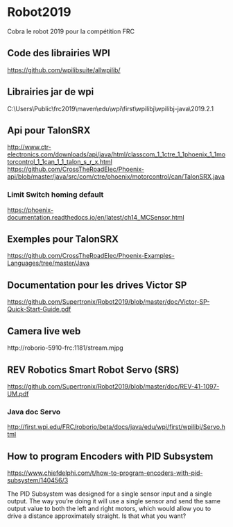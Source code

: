 # Robot2019

Cobra le robot 2019 pour la compétition FRC

## Code des librairies WPI

https://github.com/wpilibsuite/allwpilib/

## Librairies jar de wpi

C:\Users\Public\frc2019\maven\edu\wpi\first\wpilibj\wpilibj-java\2019.2.1

## Api pour TalonSRX

http://www.ctr-electronics.com/downloads/api/java/html/classcom_1_1ctre_1_1phoenix_1_1motorcontrol_1_1can_1_1_talon_s_r_x.html
https://github.com/CrossTheRoadElec/Phoenix-api/blob/master/java/src/com/ctre/phoenix/motorcontrol/can/TalonSRX.java

### Limit Switch homing default

https://phoenix-documentation.readthedocs.io/en/latest/ch14_MCSensor.html

## Exemples pour TalonSRX

https://github.com/CrossTheRoadElec/Phoenix-Examples-Languages/tree/master/Java 

## Documentation pour les drives Victor SP

https://github.com/Supertronix/Robot2019/blob/master/doc/Victor-SP-Quick-Start-Guide.pdf

## Camera live web

http://roborio-5910-frc:1181/stream.mjpg

## REV Robotics Smart Robot Servo (SRS) 

https://github.com/Supertronix/Robot2019/blob/master/doc/REV-41-1097-UM.pdf

### Java doc Servo

http://first.wpi.edu/FRC/roborio/beta/docs/java/edu/wpi/first/wpilibj/Servo.html


## How to program Encoders with PID Subsystem

https://www.chiefdelphi.com/t/how-to-program-encoders-with-pid-subsystem/140456/3

The PID Subsystem was designed for a single sensor input and a single output. The way you’re doing it will use a single sensor and send the same output value to both the left and right motors, which would allow you to drive a distance approximately straight. Is that what you want?
